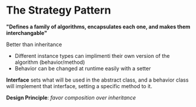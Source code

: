 # The Strategy Pattern

**"Defines a family of algorithms, encapsulates each one, and makes them interchangable"**

Better than inheritance
+ Different instance types can implimenti their own version of the algorithm (behavior/method)
+ Behavior can be changed at runtime easily with a setter

**Interface** sets what will be used in the abstract class, and a behavior class will implement that interface, setting a specific method to it.


**Design Principle**: _favor composition over inheritance_